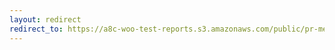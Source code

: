 ```yaml
---
layout: redirect
redirect_to: https://a8c-woo-test-reports.s3.amazonaws.com/public/pr-merge/39973/e2e/index.html
---
```

